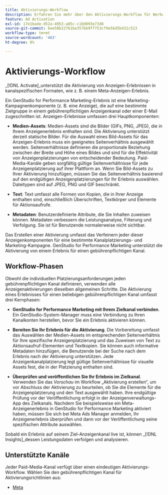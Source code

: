 ```yaml
---
title: Aktivierungs-Workflow
description: Erfahren Sie mehr über den Aktivierungs-Workflow für Werbeanzeigen.
feature: Ad Activation
exl-id: 17e1bade-d52a-4953-a85c-c10d093e73d6
source-git-commit: 6ee58b22761be357bb9ff753cf9e5bd5b431c513
workflow-type: tm+mt
source-wordcount: '463'
ht-degree: 0%

---
```


# Aktivierungs-Workflow

_[!DNL Activate]_unterstützt die Aktivierung von Anzeigen-Erlebnissen in kanalspezifischen Formaten, wie z. B. einem Meta-Anzeigen-Erlebnis.

Ein GenStudio for Performance Marketing-Erlebnis ist eine Marketing-Kampagnenkomponente (z. B. eine Anzeige), die auf eine bestimmte Zielgruppe in einem gebührenpflichtigen Anzeigenkanal oder einer E-Mail zugeschnitten ist. Anzeigen-Erlebnisse umfassen drei Hauptkomponenten:

* **Medien-Assets**: Medien-Assets sind die Bilder (GIFs, PNG, JPEG), die in Ihrem Anzeigenerlebnis enthalten sind. Die Aktivierung unterstützt derzeit statische Bilder.
Für die Auswahl eines Bild-Assets für das Anzeigen-Erlebnis muss ein geeignetes Seitenverhältnis ausgewählt werden. Seitenverhältnisse definieren die proportionale Beziehung zwischen der Breite und Höhe eines Bildes und sind für die Effektivität von Anzeigenplatzierungen von entscheidender Bedeutung. Paid-Media-Kanäle geben sorgfältig gültige Seitenverhältnisse für jede Anzeigenplatzierung auf ihrer Plattform an. Wenn Sie Bild-Assets zu Ihrer Aktivierung hinzufügen, müssen Sie das Seitenverhältnis basierend auf den endgültigen Anzeigenplatzierungen für Ihr Erlebnis auswählen. Dateitypen sind auf JPEG, PNG und GIF beschränkt.

* **Text**: Text umfasst alle Formen von Kopien, die in Ihrer Anzeige enthalten sind, einschließlich Überschriften, Textkörper und Elemente für Aktionsaufrufe.

* **Metadaten**: Benutzerdefinierte Attribute, die Sie Inhalten zuweisen können. Metadaten verbessern die Leistungsanalyse, Filterung und Verfolgung. Sie ist für Benutzende normalerweise nicht sichtbar.

Das Erstellen einer Aktivierung umfasst das Verfeinern jeder dieser Anzeigenkomponenten für eine bestimmte Kanalplatzierungs- und Marketing-Kampagne. GenStudio for Performance Marketing unterstützt die Aktivierung von einem Erlebnis für einen gebührenpflichtigen Kanal.

## Workflow-Phasen

Obwohl die individuellen Platzierungsanforderungen jeden gebührenpflichtigen Kanal definieren, verwenden alle Anzeigenaktivierungen dieselben allgemeinen Schritte. Die Aktivierung eines Erlebnisses für einen beliebigen gebührenpflichtigen Kanal umfasst drei Kernphasen:

* **GenStudio for Performance Marketing mit Ihrem Zielkanal verbinden**. Ein GenStudio-System-Manager muss eine Verbindung zu Ihren Kanalkonten herstellen, bevor Sie ein Erlebnis aktivieren können.

* **Bereiten Sie Ihr Erlebnis für die Aktivierung**. Die Vorbereitung umfasst das Auswählen der Medien-Assets im entsprechenden Seitenverhältnis für Ihre spezifische Anzeigenplatzierung und das Zuweisen von Text zu Aktionsaufruf-Elementen und Textkopien. Sie können auch informative Metadaten hinzufügen, die Benutzende bei der Suche nach dem Erlebnis nach der Aktivierung unterstützen. Jede Anzeigenkanalplatzierung legt gültige Seitenverhältnisse für visuelle Assets fest, die in der Platzierung enthalten sind.

* **Überprüfen und veröffentlichen Sie Ihr Erlebnis im Zielkanal**.  Verwenden Sie das _Vorschau_ im Workflow „Aktivierung erstellen“, um vor Abschluss der Aktivierung zu beurteilen, ob Sie die Elemente für die Anzeigenplatzierung und den Text ausgewählt haben. Ihre endgültige Prüfung vor der Veröffentlichung erfolgt in der Anzeigenverwaltungs-App des Zielkanals. Nachdem Sie beispielsweise ein Meta-Anzeigenerlebnis in GenStudio for Performance Marketing aktiviert haben, müssen Sie sich bei Meta Ads Manager anmelden, Ihr Anzeigenerlebnis überprüfen und dann vor der Veröffentlichung seine spezifischen Attribute auswählen.

Sobald ein Erlebnis auf seinem Ziel-Anzeigenkanal live ist, können _[!DNL Insights]_dessen Leistungsdaten verfolgen und analysieren.

## Unterstützte Kanäle

Jeder Paid-Media-Kanal verfügt über einen eindeutigen Aktivierungs-Workflow. Wählen Sie den gebührenpflichtigen Kanal für Aktivierungsrichtlinien aus:

* [Meta](activate-meta-ad.md)
